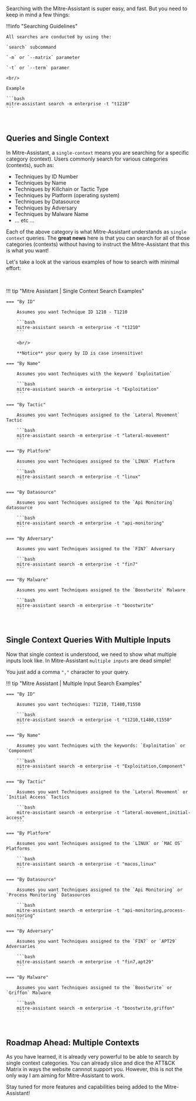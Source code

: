 Searching with the Mitre-Assistant is super easy, and fast.  But you need to keep in mind a few things:

!!!info "Searching Guidelines"

    All searches are conducted by using the:

    `search` subcommand

    `-m` or `--matrix` parameter

    `-t` or `--term` paramer

    <br/>

    Example

    ```bash
    mitre-assistant search -m enterprise -t "t1210"
    ```

<br/>

## Queries and Single Context

In Mitre-Assistant, a `single-context` means you are searching for a specific category (context).  Users commonly search for various categories (contexts), such as:

* Techniques by ID Number
* Techniques by Name
* Techniques by Killchain or Tactic Type
* Techniques by Platform (operating system)
* Techniques by Datasource
* Techniques by Adversary
* Techniques by Malware Name
* ... etc ...


Each of the above category is what Mitre-Assistant understands as `single context` queries. The **great news** here is that you can search for all of those categories (contexts) without having to instruct the Mitre-Assistant that this is what you want!

Let's take a look at the various examples of how to search with minimal effort:

<br/>

!!! tip "Mitre Assistant | Single Context Search Examples"

    === "By ID"

        Assumes you want Technique ID 1210 - T1210

        ```bash
        mitre-assistant search -m enterprise -t "t1210"
        ```

        <br/>

        **Notice** your query by ID is case insensitive!

    === "By Name"

        Assumes you want Techniques with the keyword `Exploitation`

        ```bash
        mitre-assistant search -m enterprise -t "Exploitation"
        ```

    === "By Tactic"

        Assumes you want Techniques assigned to the `Lateral Movement` Tactic

        ```bash
        mitre-assistant search -m enterprise -t "lateral-movement"
        ```

    === "By Platform"

        Assumes you want Techniques assigned to the `LINUX` Platform

        ```bash
        mitre-assistant search -m enterprise -t "linux"
        ```

    === "By Datasource"

        Assumes you want Techniques assigned to the `Api Monitoring` datasource

        ```bash
        mitre-assistant search -m enterprise -t "api-monitoring"
        ```

    === "By Adversary"

        Assumes you want Techniques assigned to the `FIN7` Adversary

        ```bash
        mitre-assistant search -m enterprise -t "fin7"
        ```

    === "By Malware"

        Assumes you want Techniques assigned to the `Boostwrite` Malware

        ```bash
        mitre-assistant search -m enterprise -t "boostwrite"
        ```

<br/>

## Single Context Queries With Multiple Inputs

Now that single context is understood, we need to show what multiple inputs look like.  In Mitre-Assistant `multiple inputs` are dead simple!

You just add a comma `","` character to your query.

!!! tip "Mitre Assistant | Multiple Input Search Examples"

    === "By ID"

        Assumes you want techniques: T1210, T1480,T1550

        ```bash
        mitre-assistant search -m enterprise -t "t1210,t1480,t1550"
        ```

    === "By Name"

        Assumes you want Techniques with the keywords: `Exploitation` or `Component`

        ```bash
        mitre-assistant search -m enterprise -t "Exploitation,Component"
        ```

    === "By Tactic"

        Assumes you want Techniques assigned to the `Lateral Movement` or `Initial Access` Tactics

        ```bash
        mitre-assistant search -m enterprise -t "lateral-movement,initial-access"
        ```

    === "By Platform"

        Assumes you want Techniques assigned to the `LINUX` or `MAC OS` Platforms

        ```bash
        mitre-assistant search -m enterprise -t "macos,linux"
        ```

    === "By Datasource"

        Assumes you want Techniques assigned to the `Api Monitoring` or `Process Monitoring` Datasources

        ```bash
        mitre-assistant search -m enterprise -t "api-monitoring,process-monitoring"
        ```

    === "By Adversary"

        Assumes you want Techniques assigned to the `FIN7` or `APT29` Adversaries

        ```bash
        mitre-assistant search -m enterprise -t "fin7,apt29"
        ```

    === "By Malware"

        Assumes you want Techniques assigned to the `Boostwrite` or `Griffon` Malware

        ```bash
        mitre-assistant search -m enterprise -t "boostwrite,griffon"
        ```

<br/>

## Roadmap Ahead:  Multiple Contexts

As you have learned, it is already very powerful to be able to search by single context categories.  You can already slice and dice the ATT&CK Matrix in ways the website cannnot support you.  However, this is not the only way I am aiming for Mitre-Assistant to work.

Stay tuned for more features and capabilities being added to the Mitre-Assistant!
